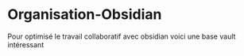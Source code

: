# Organisation-Obsidian
Pour optimisé le travail collaboratif avec obsidian voici une base vault intéressant
